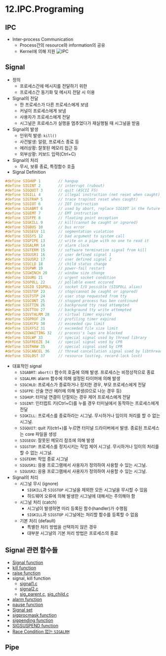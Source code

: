 # 12.IPC.Programing
## IPC
* Inter-process Communication
	* Process간의 resource와 information의 공유
	* Kernel에 의해 지원
![IPC](./ipc.png?raw=true)
## Signal
* 정의
	* 프로세스간에 메시지를 전달하기 위한
	* 프로세스간 동기화 및 메시지 전달 시 이용
* Signal의 전달
	* 한 프로세스가 다른 프로세스에게 보냄
	* 커널이 프로세스에게 보냄
	* 사용자가 프로세스에게 전달
	* 시그널은 프로세스가 실행을 멈추었다가 재실행될 때 시그널을 받음
* Signal의 발생
	* 인위적 발생: `kill()`
	* 사건발생: 알람, 프로세스 종료 등
	* 에러상황: 잘못된 메모리 접근 등
	* 외부상황: 키보드 입력(Ctrl+C)
* Signal의 처리
	* 무시, 보류 종료, 특정함수 호출
* Signal Definition
```c
#define SIGHUP 1        // hangup
#define SIGINT 2        // interrupt (rubout)
#define SIGQUIT 3       // quit (ASCII FS)
#define SIGILL 4        // illegal instruction (net reset when caught)
#define SIGTRAP 5       // trace trap(not reset when caught)
#define SIGIOT 6        // IOT instruction
#define SIGABRT 6       // used by abort, replace SIGIOT in the future
#define SIGEMT 7        // EMT instruction
#define SIGFPE 8        // floating point exception
#define SIGKILL 9       // kill(cannot be caught or ignored)
#define SIGBUS 10       // bus error
#define SIGSEGV 11      // segmentation violation
#define SIGSYS 12       // bad argument to system call
#define SIGPIPE 13      // write on a pipe with no one to read it
#define SIGALRM 14      // alarm clock
#define SIGTERM 15      // software termination signal from kill
#define SIGUSR1 16      // user defined signal 1
#define SIGUSR2 17      // user defined signal 2
#define SIGCLD 18       // child status change
#define SIGPWR 19       // power-fail restart
#define SIGWINCH 20     // window size change
#define SIGURG 21       // urgent socket condition
#define SIGPOLL 22      // pollable event occured
#define SIGIO SIGPOLL   // socket I/O possible (SIGPOLL alias)
#define SIGSTOP 23      // stop(cannot be caught or ignored)
#define SIGTSTP 24      // user stop requested from tty
#define SIGCONT 25      // stopped process has ben continued
#define SIGTTIN 26      // background tty read attempted
#define SIGTTOU 27      // background tty write attempted
#define SIGVTALRM 28    // virtual timer expired
#define SIGPROF 29      // profiling timer expired
#define SIGXCPU 30      // exceeded cpu limit
#define SIGXFSZ 31      // exceeded file size limit
#define SIGWAITING 32   // process's lwps are blocked
#define SIGLWP 33       // special signal used by thread library
#define SIGFREEZE 34    // special signal used by CPR
#define SIGTHAW 35      // special signal used by CPR
#define SIGCANCEL 36    // thread cancellation signal used by libthread
#define SIGLOST 37      // resource lost(eg. record-lock lost)
```
* 대표적인 signal
	- `SIGABRT`: `abort()` 함수의 호출에 의해 발생. 프로세스는 비정상적으로 종료
	- `SIGALRM`: alarm 함수에 의해 설정된 타이머에 의해 발생
	- `SIGCHLD`: 프로세스가 종료하거나 정지한 경우, 부모 프로세스에게 전달
	- `SIGFPE`: 산술 연산 에러에 의해 발생(0으로 나눈 경우 등)
	- `SIGHUP`: 터미널 연결이 단절되는 경우 제어 프로세스에게 전달
	- `SIGINT`: 인터럽트 키(Ctrl+C)를 누를 경우 터미널에서 동작하는 프로세스에게 전달
	- `SIGKILL`: 프로세스를 종료하라는 시그널. 무시하거나 임이의 처리를 할 수  없는 시그널.
	- `SIGQUIT`: quit 키(ctrl+\)를 누르면 터미널 드라이버에서 발생. 종료된 프로세스는 core 파일을 생성
	- `SIGSEGV`: 잘못된 메모리 참조에 의해 발생
	- `SIGSTOP`: 프로세스를 정지시키는 작업 제어 시그널. 무시하거나 임이의 처리를 할 수 없는 시그널.
	- `SIGTERM`: 작업 종료 시그널
	- `SIGUSR1`: 응용 프로그램에서 사용자가 정의하여 사용할 수 있는 시그널.
	- `SIGUSR2`: 응용 프로그램에서 사용자가 정의하여 사용할 수 있는 시그널.
* Signal의 처리
	* 시그널 무시 (ignore)
		- `SIGKILL`과 `SIGSTOP` 시그널을 제외한 모든 시그널을 무시할 수 있음
		- 하드웨어 오류에 의해 발생한 시그널에 대해서는 주의해야 함
	* 시그널 처리 (catch)
		- 시그널이 발생하면 미리 등록된 함수(handler)가 수행됨
		- `SIGKILL`과 `SIGSTOP` 시그널에는 처리할 함수를 등록할 수 없음
	* 기본 처리 (default)
		- 특별한 처리 방법을 선택하지 않은 경우
		- 대부분 시그널의 기본 처리 방법은 프로세스의 종료
## Signal 관련 함수들
* [Signal function](./signal)
* [kill function](./kill)
* [raise function](./raise)
* signal, kill function
	- [signal1.c](./signal1.c)
	- [signal2.c](./signal2.c)
	- [sig_parent.c](./sig_parent.c), [sig_child.c](./sig_child.c)
* [alarm function](./alarm)
* [pause function](./pause)
* [Signal set](./signal_set)
* [sigprocmask function](./sigprocmask)
* [sigpending function](./sigpending)
* [SIGSUSPEND function](./sigsuspend)
* [Race Condition 없는 `SIGALRM`](./norace_alm.c)
## Pipe

